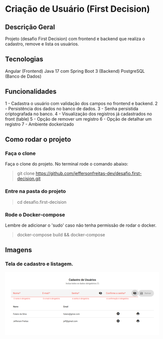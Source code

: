 # Criação de Usuário (First Decision)

## Descrição Geral
Projeto (desafio First Decision) com frontend e backend que realiza o cadastro, remove e lista os usuários.

## Tecnologias
Angular (Frontend)
Java 17 com Spring Boot 3 (Backend)
PostgreSQL (Banco de Dados)

## Funcionalidades
1 - Cadastra o usuário com validação dos campos no frontend e backend.
2 - Persistência dos dados no banco de dados.
3 - Senha persistida criptografada no banco.
4 - Visualização dos registros já cadastrados no front (table)
5 - Opção de remover um registro
6 - Opção de detalhar um registro
7 - Ambiente dockerizado

## Como rodar o projeto

### Faça o clone
Faça o clone do projeto. No terminal rode o comando abaixo:
>git clone https://github.com/jeffersonfreitas-dev/desafio.first-decision.git


### Entre na pasta do projeto
>cd desafio.first-decision

### Rode o Docker-compose
Lembre de adicionar o 'sudo' caso não tenha permissão de rodar o docker.
> docker-compose build && docker-compose

## Imagens

### Tela de cadastro e listagem.
![Home](./images/home.png)